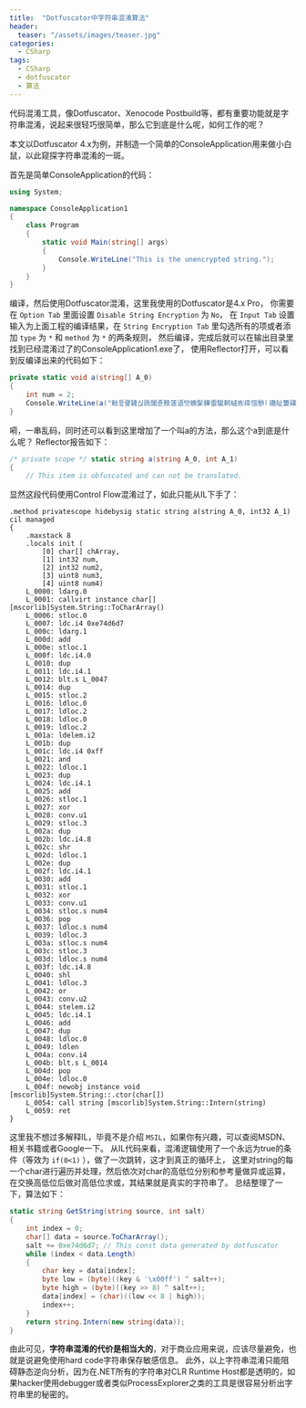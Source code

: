 ```yaml
---
title:  "Dotfuscator中字符串混淆算法"
header:
  teaser: "/assets/images/teaser.jpg"
categories:
  - CSharp
tags:
  - CSharp
  - dotfuscator
  - 算法
---
```


代码混淆工具，像Dotfuscator、Xenocode Postbuild等，都有重要功能就是字符串混淆，说起来很轻巧很简单，那么它到底是什么呢，如何工作的呢？

本文以Dotfuscator 4.x为例，并制造一个简单的ConsoleApplication用来做小白鼠，以此窥探字符串混淆的一斑。

首先是简单ConsoleApplication的代码：
```csharp
using System;

namespace ConsoleApplication1
{
    class Program
    {
        static void Main(string[] args)
        {
            Console.WriteLine("This is the unencrypted string.");
        }
    }
}
```

编译，然后使用Dotfuscator混淆，这里我使用的Dotfuscator是4.x Pro，
你需要在 `Option Tab` 里面设置 `Disable String Encryption` 为 `No`，
在 `Input Tab` 设置输入为上面工程的编译结果，在 `String Encryption Tab` 里勾选所有的项或者添加 `type` 为 `*` 和 `method` 为 `*` 的两条规则，
然后编译，完成后就可以在输出目录里找到已经混淆过了的ConsoleApplication1.exe了，
使用Reflector打开，可以看到反编译出来的代码如下：
```csharp
private static void a(string[] A_0)
{
    int num = 2;
    Console.WriteLine(a("軙듛럝鏟싡跣闥죧黩蓫语탯蟱髳鏵雷駹軻蟽烿瘁愃戅⠇礉砋簍礏簑猓㠕", num));
}
```

嗬，一串乱码，同时还可以看到这里增加了一个叫a的方法，那么这个a到底是什么呢？ Reflector报告如下：
```csharp
/* private scope */ static string a(string A_0, int A_1)
{
    // This item is obfuscated and can not be translated.
```

显然这段代码使用Control Flow混淆过了，如此只能从IL下手了：
```msil
.method privatescope hidebysig static string a(string A_0, int32 A_1) cil managed
{
    .maxstack 8
    .locals init (
        [0] char[] chArray,
        [1] int32 num,
        [2] int32 num2,
        [3] uint8 num3,
        [4] uint8 num4)
    L_0000: ldarg.0 
    L_0001: callvirt instance char[] [mscorlib]System.String::ToCharArray()
    L_0006: stloc.0 
    L_0007: ldc.i4 0xe74d6d7
    L_000c: ldarg.1 
    L_000d: add 
    L_000e: stloc.1 
    L_000f: ldc.i4.0 
    L_0010: dup 
    L_0011: ldc.i4.1 
    L_0012: blt.s L_0047
    L_0014: dup 
    L_0015: stloc.2 
    L_0016: ldloc.0 
    L_0017: ldloc.2 
    L_0018: ldloc.0 
    L_0019: ldloc.2 
    L_001a: ldelem.i2 
    L_001b: dup 
    L_001c: ldc.i4 0xff
    L_0021: and 
    L_0022: ldloc.1 
    L_0023: dup 
    L_0024: ldc.i4.1 
    L_0025: add 
    L_0026: stloc.1 
    L_0027: xor 
    L_0028: conv.u1 
    L_0029: stloc.3 
    L_002a: dup 
    L_002b: ldc.i4.8 
    L_002c: shr 
    L_002d: ldloc.1 
    L_002e: dup 
    L_002f: ldc.i4.1 
    L_0030: add 
    L_0031: stloc.1 
    L_0032: xor 
    L_0033: conv.u1 
    L_0034: stloc.s num4
    L_0036: pop 
    L_0037: ldloc.s num4
    L_0039: ldloc.3 
    L_003a: stloc.s num4
    L_003c: stloc.3 
    L_003d: ldloc.s num4
    L_003f: ldc.i4.8 
    L_0040: shl 
    L_0041: ldloc.3 
    L_0042: or 
    L_0043: conv.u2 
    L_0044: stelem.i2 
    L_0045: ldc.i4.1 
    L_0046: add 
    L_0047: dup 
    L_0048: ldloc.0 
    L_0049: ldlen 
    L_004a: conv.i4 
    L_004b: blt.s L_0014
    L_004d: pop 
    L_004e: ldloc.0 
    L_004f: newobj instance void [mscorlib]System.String::.ctor(char[])
    L_0054: call string [mscorlib]System.String::Intern(string)
    L_0059: ret 
}
```
这里我不想过多解释IL，毕竟不是介绍 `MSIL`，如果你有兴趣，可以查阅MSDN、相关书籍或者Google一下。
从IL代码来看，混淆逻辑使用了一个永远为true的条件（等效为 `if(0<1)` ），做了一次跳转，这才到真正的循环上，
这里对string的每一个char进行遍历并处理，然后依次对char的高低位分别和参考量做异或运算，在交换高低位后做对高低位求或，其结果就是真实的字符串了。
总结整理了一下，算法如下：
```csharp
static string GetString(string source, int salt)
{
    int index = 0;
    char[] data = source.ToCharArray();
    salt += 0xe74d6d7; // This const data generated by dotfuscator
    while (index < data.Length)
    {
        char key = data[index];
        byte low = (byte)((key & '\x00ff') ^ salt++);
        byte high = (byte)((key >> 8) ^ salt++);
        data[index] = (char)((low << 8 | high));
        index++;
    }
    return string.Intern(new string(data));
}
```

由此可见，**字符串混淆的代价是相当大的**，对于商业应用来说，应该尽量避免，也就是说避免使用hard code字符串保存敏感信息。
此外，以上字符串混淆只能阻碍静态逆向分析，因为在.NET所有的字符串对CLR Runtime Host都是透明的，如果hacker使用debugger或者类似ProcessExplorer之类的工具是很容易分析出字符串里的秘密的。

